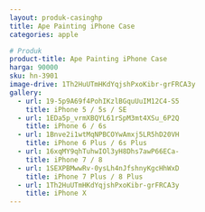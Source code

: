 ```yaml
---
layout: produk-casinghp
title: Ape Painting iPhone Case
categories: apple

# Produk
product-title: Ape Painting iPhone Case
harga: 90000
sku: hn-3901
image-drive: 1Th2HuUTmHKdYqjshPxoKibr-grFRCA3y
gallery:
  - url: 19-5p9A69f4PohIKzlBGquUuIM12C4-S5
    title: iPhone 5 / 5s / SE
  - url: 1EDa5p_vrmXBQYL61rSpM3mt4XSu_6P2Q
    title: iPhone 6 / 6s
  - url: 1Bnve2i1wtMqNPBCOYwAmxj5LR5hD20VH
    title: iPhone 6 Plus / 6s Plus
  - url: 16xqMY9qhTuhwIOl3yH8Dhs7awP66ECa-
    title: iPhone 7 / 8
  - url: 1SEXPBMwwRv-0ysLh4nJfshnyKgcHhWxD
    title: iPhone 7 Plus / 8 Plus
  - url: 1Th2HuUTmHKdYqjshPxoKibr-grFRCA3y
    title: iPhone X
---
```

